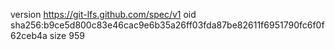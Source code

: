 version https://git-lfs.github.com/spec/v1
oid sha256:b9ce5d800c83e46cac9e6b35a26ff03fda87be82611f6951790fc6f0f62ceb4a
size 959
